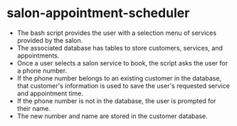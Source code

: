# salon-appointment-scheduler
- The bash script provides the user with a selection menu of services provided by the salon.
- The associated database has tables to store customers, services, and appointments.
- Once a user selects a salon service to book, the script asks the user for a phone number.
- If the phone number belongs to an existing customer in the database, that customer's information is used to save the user's requested service and appointment time.
- If the phone number is not in the database, the user is prompted for their name.
- The new number and name are stored in the customer database.
